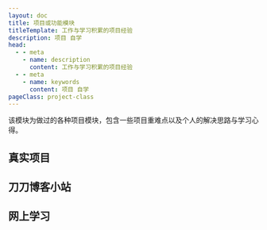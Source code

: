 ```yaml
---
layout: doc
title: 项目或功能模块
titleTemplate: 工作与学习积累的项目经验
description: 项目 自学
head:
  - - meta
    - name: description
      content: 工作与学习积累的项目经验
  - - meta
    - name: keywords
      content: 项目 自学
pageClass: project-class
---
```


该模块为做过的各种项目模块，包含一些项目重难点以及个人的解决思路与学习心得。

## 真实项目

<BlogLis :items="[
  {
    title: '灵思',
    link: '/project/lingsi/',
    description: `<p>灵思项目多以多端为主，因此技术栈方面多采用 <code>UniApp</code> 实现多端。由于公司规模较小，因此采取保守策略使用 <code>Vue2</code> 。</p>`,
  },
  {
    title: '百度外包',
    link: '/project/baidu/',
    description: `<p>百度外包项目多以百度地图为主，主要通过地图展示模型、扎点、线等因素。由于项目需要提供组件给客户使用，因此使用 <code>Vue2.7</code> 版本，无论客户使用 <code>Vue2</code> 还是 <code>Vue3</code> 都能适配。</p><p>业务方面偏大屏，大量采用 <code>Echart</code> ，也针对配置项做了UI适配处理。</p>`,
  },
]" />

## 刀刀博客小站

<BlogLis :items="[
  {
    title: '刀刀博客小站',
    link: '/project/daodao/',
    description: `<p>刀刀博客效果如何通过代码实现，附带源码展示。</p>`,
  },
]" />

## 网上学习

<BlogLis :items="[
  {
    title: '自主学习',
    link: '/project/myself/',
    description: `<p>网上项目学习，包含多种技术栈。</p>`,
  },
]" />